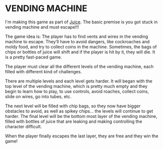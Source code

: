 # VENDING MACHINE

I'm making this game as part of [Juice](https://github.com/hackclub/juice/tree/main).
The basic premise is you got stuck in vending machine and must escape!!!

The game idea is:
The player has to find vents and wires in the vending machine to escape.
They’ll have to avoid dangers, like cockroaches and moldy food, and try to collect coins in the machine.
Sometimes, the bags of chips or bottles of juice will shift and if the player is hit by it, they will die.
It is a pretty fast-paced game.

The player must clear all the different levels of the vending machine, each filled with different kind of challenges.

There are multiple levels and each level gets harder. It will began with the top level of the vending machine, which is
pretty much empty and they begin to learn how to play, to use controls, avoid roaches, collect coins, slide on wires,
go into tubes, etc.

The next level will be filled with chip bags, so they now have bigger obstacles to avoid, as well as
spikey chips... the levels will continue to get harder. The final level will be the bottom most layer of the vending
machine, filled with bottles of juice that are leaking and making controlling the character difficult.

When the player
finally escapes the last layer, they are free and they win the game!
